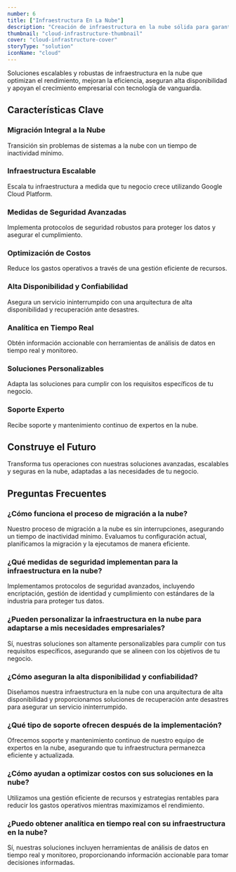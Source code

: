 ```yaml
---
number: 6
title: ["Infraestructura En La Nube"]
description: "Creación de infraestructura en la nube sólida para garantizar escalabilidad, confiabilidad y seguridad en aplicaciones y servicios modernos."
thumbnail: "cloud-infrastructure-thumbnail"
cover: "cloud-infrastructure-cover"
storyType: "solution"
iconName: "cloud"
---
```


Soluciones escalables y robustas de infraestructura en la nube que optimizan el rendimiento, mejoran la eficiencia, aseguran alta disponibilidad y apoyan el crecimiento empresarial con tecnología de vanguardia.



## Características Clave

### Migración Integral a la Nube

Transición sin problemas de sistemas a la nube con un tiempo de inactividad mínimo.

### Infraestructura Escalable

Escala tu infraestructura a medida que tu negocio crece utilizando Google Cloud Platform.

### Medidas de Seguridad Avanzadas

Implementa protocolos de seguridad robustos para proteger los datos y asegurar el cumplimiento.

### Optimización de Costos

Reduce los gastos operativos a través de una gestión eficiente de recursos.

### Alta Disponibilidad y Confiabilidad

Asegura un servicio ininterrumpido con una arquitectura de alta disponibilidad y recuperación ante desastres.

### Analítica en Tiempo Real

Obtén información accionable con herramientas de análisis de datos en tiempo real y monitoreo.

### Soluciones Personalizables

Adapta las soluciones para cumplir con los requisitos específicos de tu negocio.

### Soporte Experto

Recibe soporte y mantenimiento continuo de expertos en la nube.

## Construye el Futuro

Transforma tus operaciones con nuestras soluciones avanzadas, escalables y seguras en la nube, adaptadas a las necesidades de tu negocio.



## Preguntas Frecuentes

### ¿Cómo funciona el proceso de migración a la nube?

Nuestro proceso de migración a la nube es sin interrupciones, asegurando un tiempo de inactividad mínimo. Evaluamos tu configuración actual, planificamos la migración y la ejecutamos de manera eficiente.

### ¿Qué medidas de seguridad implementan para la infraestructura en la nube?

Implementamos protocolos de seguridad avanzados, incluyendo encriptación, gestión de identidad y cumplimiento con estándares de la industria para proteger tus datos.

### ¿Pueden personalizar la infraestructura en la nube para adaptarse a mis necesidades empresariales?

Sí, nuestras soluciones son altamente personalizables para cumplir con tus requisitos específicos, asegurando que se alineen con los objetivos de tu negocio.

### ¿Cómo aseguran la alta disponibilidad y confiabilidad?

Diseñamos nuestra infraestructura en la nube con una arquitectura de alta disponibilidad y proporcionamos soluciones de recuperación ante desastres para asegurar un servicio ininterrumpido.

### ¿Qué tipo de soporte ofrecen después de la implementación?

Ofrecemos soporte y mantenimiento continuo de nuestro equipo de expertos en la nube, asegurando que tu infraestructura permanezca eficiente y actualizada.

### ¿Cómo ayudan a optimizar costos con sus soluciones en la nube?

Utilizamos una gestión eficiente de recursos y estrategias rentables para reducir los gastos operativos mientras maximizamos el rendimiento.

### ¿Puedo obtener analítica en tiempo real con su infraestructura en la nube?

Sí, nuestras soluciones incluyen herramientas de análisis de datos en tiempo real y monitoreo, proporcionando información accionable para tomar decisiones informadas.
